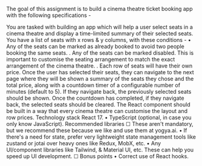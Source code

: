 The goal of this assignment is to build a cinema theatre ticket booking app with the following specifications -

You are tasked with building an app which will help a user select seats in a cinema theatre and display a time-limited summary of their selected seats.
You have a list of seats with x rows & y columns, with these conditions - • Any of the seats can be marked as already booked to avoid two people booking the same seats. . Any of the seats can be marked disabled. This is important to customise the seating arrangement to match the exact arrangement of the cinema theatre. . Each row of seats will have their own price.
Once the user has selected their seats, they can navigate to the next page where they will be shown a summary of the seats they chose and the total price, along with a countdown timer of a configurable number of minutes (default to 5). If they navigate back, the previously selected seats should be shown. Once the countdown has completed, if they navigate back, the selected seats should be cleared.
The React component should be built in a way that every cinema theatre can customise the layout and row prices.
Technology stack React 17. • TypeScript (optional, in case you only know JavaScript). Recommended libraries ☐ These aren't mandatory, but we recommend these because we like and use them at yogya.ai. • If there's a need for state, prefer very lightweight state management tools like zustand or jotai over heavy ones like Redux, MobX, etc. • Any Ul/component libraries like Tailwind, & Material UI, etc. These can help you speed up UI development. ☐ Bonus points • Correct use of React hooks.
